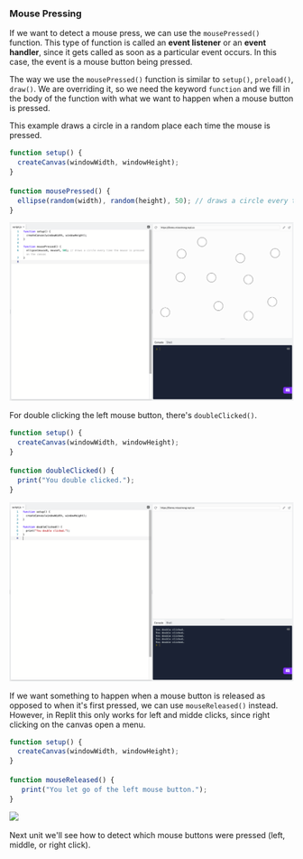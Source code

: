 ### Mouse Pressing

If we want to detect a mouse press, we can use the `mousePressed()` function. This type of function is called an  **event listener** or an **event handler**, since it gets called as soon as a particular event occurs. In this case, the event is a mouse button being pressed.

The way we use the `mousePressed()` function is similar to `setup()`, `preload()`, `draw()`.  We are overriding it, so we need the keyword `function` and we fill in the body of the function with what we want to happen when a mouse button is pressed. 

This example draws a circle in a random place each time the mouse is pressed.

```js
function setup() {
  createCanvas(windowWidth, windowHeight);
}

function mousePressed() {
  ellipse(random(width), random(height), 50); // draws a circle every time the mouse is pressed
}
```

![](../../Images/Mouse_Pressed1.png)


For double clicking the left mouse button, there's `doubleClicked()`.

```js
function setup() {
  createCanvas(windowWidth, windowHeight);
}

function doubleClicked() {
  print("You double clicked.");
}
```

![](../../Images/Double_Clicked.png)

If we want something to happen when a mouse button is released as opposed to when it's first pressed, we can use `mouseReleased()` instead. However, in Replit this only works for left and midde clicks, since right clicking on the canvas open a menu.

```js
function setup() {
  createCanvas(windowWidth, windowHeight);
}

function mouseReleased() {
   print("You let go of the left mouse button.");
}
```

![](../../Images/Mouse_Released_1.png)

Next unit we'll see how to detect which mouse buttons were pressed (left, middle, or right click).
